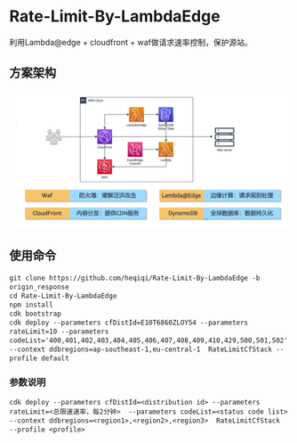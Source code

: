 # Rate-Limit-By-LambdaEdge

利用Lambda@edge + cloudfront + waf做请求速率控制，保护源站。

## 方案架构
![image](https://github.com/heqiqi/Rate-Limit-By-LambdaEdge/blob/main/images/rate-arch.png)

## 使用命令
```
git clone https://github.com/heqiqi/Rate-Limit-By-LambdaEdge -b origin_response
cd Rate-Limit-By-LambdaEdge
npm install
cdk bootstrap
cdk deploy --parameters cfDistId=E10T6860ZLOY54 --parameters rateLimit=10 --parameters codeList='400,401,402,403,404,405,406,407,408,409,410,429,500,501,502' --context ddbregions=ap-southeast-1,eu-central-1  RateLimitCfStack --profile default 
```
### 参数说明
```
cdk deploy --parameters cfDistId=<distribution id> --parameters rateLimit=<总限速速率，每2分钟>  --parameters codeList=<status code list> --context ddbregions=<region1>,<region2>,<region3>  RateLimitCfStack  --profile <profile>
```

